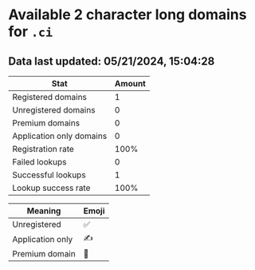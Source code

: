 # Available 2 character long domains for `.ci`

## Data last updated: 05/21/2024, 15:04:28

|Stat|Amount|
|--|--|
|Registered domains|1|
|Unregistered domains|0|
|Premium domains|0|
|Application only domains|0|
|Registration rate|100%|
|Failed lookups|0|
|Successful lookups|1|
|Lookup success rate|100%|


|Meaning|Emoji|
|--|--|
|Unregistered|:white_check_mark:|
|Application only|:writing_hand:|
|Premium domain|:gem:|
